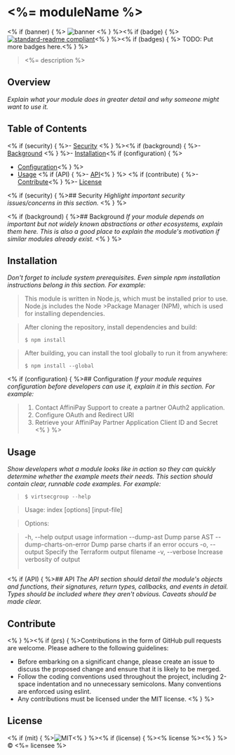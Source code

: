 # <%= moduleName %>
<% if (banner) { %>
![banner](<% bannerPath %>)
<% } %><% if (badge) { %>
[![standard-readme compliant](https://img.shields.io/badge/standard--readme-OK-green.svg?style=flat-square)](https://github.com/RichardLitt/standard-readme)<% } %><% if (badges) { %>
TODO: Put more badges here.<% } %>

> <%= description %>

## Overview
_Explain what your module does in greater detail and why someone might want to use it._

## Table of Contents

<% if (security) { %>- [Security](#security)
<% } %><% if (background) { %>- [Background](#background)
<% } %>- [Installation](#installation)<% if (configuration) { %>
- [Configuration](#configuration)<% } %>
- [Usage](#usage)
<% if (API) { %>- [API](#api)<% } %>
<% if (contribute) { %>- [Contribute](#contribute)<% } %>- [License](#license)

<% if (security) { %>## Security
_Highlight important security issues/concerns in this section._
<% } %>

<% if (background) { %>## Background
_If your module depends on important but not widely known abstractions or other ecosystems, explain them here. This is also a good place to explain the module's motivation if similar modules already exist._
<% } %>

## Installation
_Don't forget to include system prerequisites. Even simple npm installation instructions belong in this section. For example:_

>This module is written in Node.js, which must be installed prior to use. Node.js includes the Node >Package Manager (NPM), which is used for installing dependencies.

>After cloning the repository, install dependencies and build:
>```
>$ npm install
>```

>After building, you can install the tool globally to run it from anywhere:
>```
>$ npm install --global
>```

<% if (configuration) { %>## Configuration
_If your module requires configuration before developers can use it, explain it in this section. For example:_

>1. Contact AffiniPay Support to create a partner OAuth2 application.
>2. Configure OAuth and Redirect URI
>3. Retrieve your AffiniPay Partner Application Client ID and Secret
<% } %>

## Usage
_Show developers what a module looks like in action so they can quickly determine whether the example meets their needs. This section should contain clear, runnable code examples. For example:_
>```
>$ virtsecgroup --help

>  Usage: index [options] [input-file]

>  Options:

>    -h, --help                  output usage information
>    --dump-ast                  Dump parse AST
>    --dump-charts-on-error      Dump parse charts if an error occurs
>    -o, --output <output-file>  Specify the Terraform output filename
>    -v, --verbose               Increase verbosity of output
>```

<% if (API) { %>## API
_The API section should detail the module's objects and functions, their signatures, return types, callbacks, and events in detail. Types should be included where they aren't obvious. Caveats should be made clear._

## Contribute

<% } %><% if (prs) { %>Contributions in the form of GitHub pull requests are welcome. Please adhere to the following guidelines:
  - Before embarking on a significant change, please create an issue to discuss the proposed change and ensure that it is likely to be merged.
  - Follow the coding conventions used throughout the project, including 2-space indentation and no unnecessary semicolons. Many conventions are enforced using eslint.
  - Any contributions must be licensed under the MIT license.
  <% } %>

## License

<% if (mit) { %>![MIT](./LICENSE)<% } %><% if (license) { %><% license %><% } %> © <%= licensee %>
